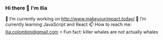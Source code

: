 ### Hi there 👋 I'm Ilia

🔭 I’m currently working on http://www.makeyourimpact.today/
🌱 I’m currently learning JavaScript and React
📫 How to reach me: ilia.colombini@gmail.com
⚡ Fun fact: killer whales are not actually whales

